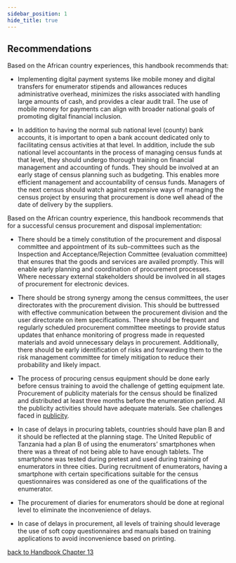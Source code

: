 ```yaml
---
sidebar_position: 1
hide_title: true 
---
```



## Recommendations

Based on the African country experiences, this handbook recommends that:

- Implementing digital payment systems like mobile money and digital transfers for enumerator stipends and allowances reduces administrative overhead, minimizes the risks associated with handling large amounts of cash, and provides a clear audit trail. The use of mobile money for payments can align with broader national goals of promoting digital financial inclusion.

- In addition to having the normal sub national level (county) bank accounts, it is important to open a bank account dedicated only to facilitating census activities at that level. In addition, include the sub national level accountants in the process of managing census funds at that level, they should undergo thorough training on financial management and accounting of funds. They should be involved at an early stage of census planning such as budgeting. This enables more efficient management and accountability of census funds. Managers of the next census should watch against expensive ways of managing the census project by ensuring that procurement is done well ahead of the date of delivery by the suppliers.

Based on the African country experience, this handbook recommends that for a successful census procurement and disposal implementation:

- There should be a timely constitution of the procurement and disposal committee and appointment of its sub-committees such as the Inspection and Acceptance/Rejection Committee (evaluation committee) that ensures that the goods and services are availed promptly. This will enable early planning and coordination of procurement processes. Where necessary external stakeholders should be involved in all stages of procurement for electronic devices.

- There should be strong synergy among the census committees, the user directorates with the procurement division. This should be buttressed with effective communication between the procurement division and the user directorate on item specifications. There should be frequent and regularly scheduled procurement committee meetings to provide status updates that enhance monitoring of progress made in requested materials and avoid unnecessary delays in procurement. Additionally, there should be early identification of risks and forwarding them to the risk management committee for timely mitigation to reduce their probability and likely impact.

- The process of procuring census equipment should be done early before census training to avoid the challenge of getting equipment late. Procurement of publicity materials for the census should be finalized and distributed at least three months before the enumeration period. All the publicity activities should have adequate materials. See challenges faced in [publicity](file:///C:/Users/ymersha/Downloads/e-cencus-handbook/Chapter13%20procurement-%20to%20upload.docx#_Challenges_and_Lessons).

- In case of delays in procuring tablets, countries should have plan B and it should be reflected at the planning stage. The United Republic of Tanzania had a plan B of using the enumerators’ smartphones when there was a threat of not being able to have enough tablets. The smartphone was tested during pretest and used during training of enumerators in three cities. During recruitment of enumerators, having a smartphone with certain specifications suitable for the census questionnaires was considered as one of the qualifications of the enumerator.

- The procurement of diaries for enumerators should be done at regional level to eliminate the inconvenience of delays.

- In case of delays in procurement, all levels of training should leverage the use of soft copy questionnaires and manuals based on training applications to avoid inconvenience based on printing.

[back to Handbook Chapter 13](/docs/experiences-lessons-2020/Chapter-13/Introduction)